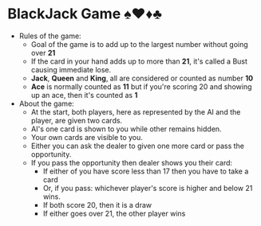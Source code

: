 # BlackJack Game ♠️♥️♦️♣️
- Rules of the game:
    - Goal of the game is to add up to the largest number without going over **21**
    - If the card in your hand adds up to more than **21**, it's called a Bust causing immediate lose.
    - **Jack**, **Queen** and **King**, all are considered or counted as number **10**
    - **Ace** is normally counted as **11** but if you're scoring 20 and showing up an ace, then it's counted as **1**
- About the game:
    - At the start, both players, here as represented by the AI and the player, are given two cards.
    - AI's one card is shown to you while other remains hidden.
    - Your own cards are visible to you.
    - Either you can ask the dealer to given one more card or pass the opportunity.
    - If you pass the opportunity then dealer shows you their card:
        - If either of you have score less than 17 then you have to take a card
        - Or, if you pass: whichever player's score is higher and below 21 wins.
        - If both score 20, then it is a draw
        - If either goes over 21, the other player wins